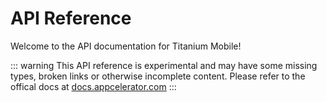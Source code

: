 # API Reference

Welcome to the API documentation for Titanium Mobile!

::: warning
This API reference is experimental and may have some missing types, broken links or otherwise incomplete content. Please refer to the offical docs at [docs.appcelerator.com](https://docs.appcelerator.com/platform/latest/#!/api)
:::
